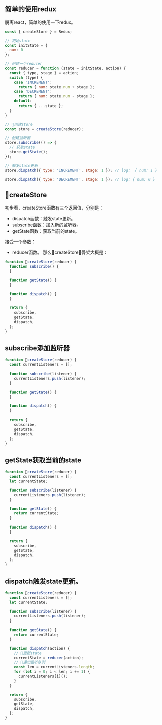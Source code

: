 ## 简单的使用redux
脱离react，简单的使用一下redux。
```javascript
const { createStore } = Redux;

// 初始state
const initState = {
  num: 0
};

// 创建一个reducer
const reducer = function (state = initState, action) {
  const { type, stage } = action;
  switch (type) {
    case 'INCREMENT':
      return { num: state.num + stage };
    case 'DECREMENT':
      return { num: state.num - stage };
    default:
      return { ...state };
  }
}

// 创建store
const store = createStore(reducer);

// 创建监听器
store.subscribe(() => {
  // 获取state
  store.getState();
});

// 触发state更新
store.dispatch({ type: 'INCREMENT', stage: 1 }); // log:  { num: 1 }

store.dispatch({ type: 'DECREMENT', stage: 1 }); // log: { num: 0 }
```

## createStore
初步看，createStore函数有三个返回值，分别是：
* dispatch函数：触发state更新。
* subscribe函数：加入新的监听器。
* getState函数：获取当前的state。

接受一个参数：
* reducer函数。
那么createStore骨架大概是：
```javascript
function createStore(reducer) {
  function subscribe() {
  }

  function getState() {
  }

  function dispatch() {
  }

  return {
    subscribe,
    getState,
    dispatch,
  };
}
```

## subscribe添加监听器
```javascript
function createStore(reducer) {
  const currentListeners = [];
  
  function subscribe(listener) {
    currentListeners.push(listener);
  }

  function getState() {
  }

  function dispatch() {
  }

  return {
    subscribe,
    getState,
    dispatch,
  };
}
```

## getState获取当前的state
```javascript
function createStore(reducer) {
  const currentListeners = [];
  let currentState;

  function subscribe(listener) {
    currentListeners.push(listener);
  }

  function getState() {
    return currentState;
  }

  function dispatch() {
  }

  return {
    subscribe,
    getState,
    dispatch,
  };
}
```

## dispatch触发state更新。
```javascript
function createStore(reducer) {
  const currentListeners = [];
  let currentState;

  function subscribe(listener) {
    currentListeners.push(listener);
  }

  function getState() {
    return currentState;
  }

  function dispatch(action) {
    // 更新state
    currentState = reducer(action);
    // 通知监听队列
    const len = currentListeners.length;
    for (let i = 0; i < len; i += 1) {
      currentListeners[i]();
    }
  }

  return {
    subscribe,
    getState,
    dispatch,
  };
}
```